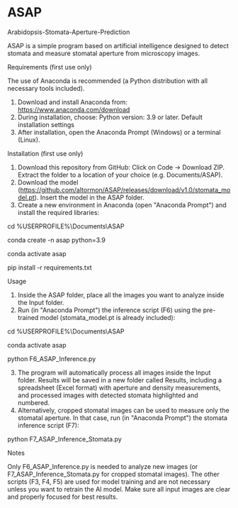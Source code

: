 # ASAP
Arabidopsis-Stomata-Aperture-Prediction

ASAP is a simple program based on artificial intelligence designed to detect stomata and measure stomatal aperture from microscopy images.


Requirements (first use only)

The use of Anaconda is recommended (a Python distribution with all necessary tools included).
1. Download and install Anaconda from: https://www.anaconda.com/download
2. During installation, choose: Python version: 3.9 or later. Default installation settings
3. After installation, open the Anaconda Prompt (Windows) or a terminal (Linux).


Installation (first use only)

1. Download this repository from GitHub: Click on Code → Download ZIP. Extract the folder to a location of your choice (e.g. Documents/ASAP).
2. Download the model (https://github.com/altormon/ASAP/releases/download/v1.0/stomata_model.pt). Insert the model in the ASAP folder.
3. Create a new environment in Anaconda (open "Anaconda Prompt") and install the required libraries:

cd %USERPROFILE%\Documents\ASAP

conda create -n asap python=3.9

conda activate asap

pip install -r requirements.txt


Usage
1. Inside the ASAP folder, place all the images you want to analyze inside the Input folder.
2. Run (in "Anaconda Prompt") the inference script (F6) using the pre-trained model (stomata_model.pt is already included):

cd %USERPROFILE%\Documents\ASAP

conda activate asap

python F6_ASAP_Inference.py

3. The program will automatically process all images inside the Input folder. Results will be saved in a new folder called Results, including a spreadsheet (Excel format) with aperture and density measurements, and processed images with detected stomata highlighted and numbered.
4. Alternatively, cropped stomatal images can be used to measure only the stomatal aperture. In that case, run (in "Anaconda Prompt") the stomata inference script (F7):

python F7_ASAP_Inference_Stomata.py


Notes

Only F6_ASAP_Inference.py is needed to analyze new images (or F7_ASAP_Inference_Stomata.py for cropped stomatal images). The other scripts (F3, F4, F5) are used for model training and are not necessary unless you want to retrain the AI model. Make sure all input images are clear and properly focused for best results.
